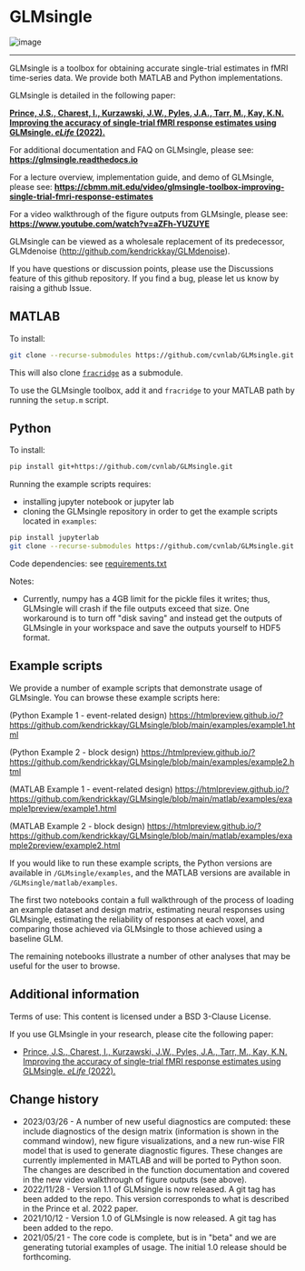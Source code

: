 # GLMsingle

![image](https://user-images.githubusercontent.com/35503086/151108958-24479034-c7f7-4734-b903-9046ba6a78ac.png)

-------------------------------------------------------------------------------------------

GLMsingle is a toolbox for obtaining accurate single-trial estimates
in fMRI time-series data. We provide both MATLAB and Python implementations. 

GLMsingle is detailed in the following paper:

**[Prince, J.S., Charest, I., Kurzawski, J.W., Pyles, J.A., Tarr, M., Kay, K.N. Improving the accuracy of single-trial fMRI response estimates using GLMsingle. *eLife* (2022).](https://doi.org/10.7554/eLife.77599)**

For additional documentation and FAQ on GLMsingle,
please see: **https://glmsingle.readthedocs.io**

For a lecture overview, implementation guide, and demo of GLMsingle,
please see: **https://cbmm.mit.edu/video/glmsingle-toolbox-improving-single-trial-fmri-response-estimates**

For a video walkthrough of the figure outputs from GLMsingle,
please see: **https://www.youtube.com/watch?v=aZFh-YUZUYE**

GLMsingle can be viewed as a wholesale replacement of its predecessor,
GLMdenoise (http://github.com/kendrickkay/GLMdenoise).

If you have questions or discussion points, please use the Discussions
feature of this github repository. If you find a bug, 
please let us know by raising a github Issue.

## MATLAB

To install: 

```bash
git clone --recurse-submodules https://github.com/cvnlab/GLMsingle.git
```

This will also clone [`fracridge`](https://github.com/nrdg/fracridge) as a submodule.

To use the GLMsingle toolbox, add it and `fracridge` to your MATLAB path by running the `setup.m` script.

## Python

To install: 

```bash
pip install git+https://github.com/cvnlab/GLMsingle.git
```

Running the example scripts requires:

- installing jupyter notebook or jupyter lab
- cloning the GLMsingle repository in order to get the example scripts located in `examples`:

```bash
pip install jupyterlab
git clone --recurse-submodules https://github.com/cvnlab/GLMsingle.git
```

Code dependencies: see [requirements.txt](./requirements.txt)

Notes:
* Currently, numpy has a 4GB limit for the pickle files it writes; thus, GLMsingle will crash if the file outputs exceed that size. One workaround is to turn off "disk saving" and instead get the outputs of GLMsingle in your workspace and save the outputs yourself to HDF5 format.

## Example scripts

We provide a number of example scripts that demonstrate usage of GLMsingle. You can browse these example scripts here:

(Python Example 1 - event-related design) https://htmlpreview.github.io/?https://github.com/kendrickkay/GLMsingle/blob/main/examples/example1.html

(Python Example 2 - block design) https://htmlpreview.github.io/?https://github.com/kendrickkay/GLMsingle/blob/main/examples/example2.html

(MATLAB Example 1 - event-related design) https://htmlpreview.github.io/?https://github.com/kendrickkay/GLMsingle/blob/main/matlab/examples/example1preview/example1.html

(MATLAB Example 2 - block design) https://htmlpreview.github.io/?https://github.com/kendrickkay/GLMsingle/blob/main/matlab/examples/example2preview/example2.html

If you would like to run these example scripts, the Python versions are available in `/GLMsingle/examples`, and the MATLAB versions are available in `/GLMsingle/matlab/examples`.

The first two notebooks contain a full walkthrough of the process of loading an example dataset and design matrix, estimating neural responses using GLMsingle, estimating the reliability of responses at each voxel, and comparing those achieved via GLMsingle to those achieved using a baseline GLM.

The remaining notebooks illustrate a number of other analyses that may be useful for the user to browse.

## Additional information

Terms of use: This content is licensed under a BSD 3-Clause License.

If you use GLMsingle in your research, please cite the following paper:

* [Prince, J.S., Charest, I., Kurzawski, J.W., Pyles, J.A., Tarr, M., Kay, K.N. Improving the accuracy of single-trial fMRI response estimates using GLMsingle. *eLife* (2022).](https://doi.org/10.7554/eLife.77599)

## Change history

* 2023/03/26 - A number of new useful diagnostics are computed: these include diagnostics of the design matrix (information is shown in the command window), new figure visualizations, and a new run-wise FIR model that is used to generate diagnostic figures. These changes are currently implemented in MATLAB and will be ported to Python soon. The changes are described in the function documentation and covered in the new video walkthrough of figure outputs (see above).
* 2022/11/28 - Version 1.1 of GLMsingle is now released. A git tag has been added to the repo. This version corresponds to what is described in the Prince et al. 2022 paper.
* 2021/10/12 - Version 1.0 of GLMsingle is now released. A git tag has been added to the repo.
* 2021/05/21 - The core code is complete, but is in "beta" and we are generating tutorial examples of usage. The initial 1.0 release should be forthcoming.

